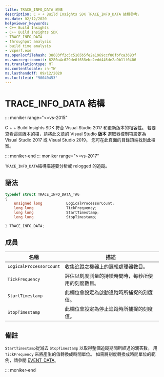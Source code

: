 ```yaml
---
title: TRACE_INFO_DATA 結構
description: C + + Build Insights SDK TRACE_INFO_DATA 結構參考。
ms.date: 02/12/2020
helpviewer_keywords:
- C++ Build Insights
- C++ Build Insights SDK
- TRACE_INFO_DATA
- throughput analysis
- build time analysis
- vcperf.exe
ms.openlocfilehash: 38683ff2c5c5165b5fe2a1969ccf80fbfca3693f
ms.sourcegitcommit: 6280a4c629de0f638ebc2edd446de2a9b11f0406
ms.translationtype: MT
ms.contentlocale: zh-TW
ms.lasthandoff: 09/12/2020
ms.locfileid: "90040453"
---
```

# <a name="trace_info_data-structure"></a>TRACE_INFO_DATA 結構

::: moniker range="<=vs-2015"

C + + Build Insights SDK 符合 Visual Studio 2017 和更新版本的相容性。 若要查看這些版本的檔，請將此文章的 Visual Studio **版本** 選取器控制項設定為 Visual Studio 2017 或 Visual Studio 2019。 您可在此頁面的目錄頂端找到此檔案。

::: moniker-end
::: moniker range=">=vs-2017"

`TRACE_INFO_DATA`結構描述要分析或 relogged 的追蹤。

## <a name="syntax"></a>語法

```cpp
typedef struct TRACE_INFO_DATA_TAG
{
    unsigned long           LogicalProcessorCount;
    long long               TickFrequency;
    long long               StartTimestamp;
    long long               StopTimestamp;

} TRACE_INFO_DATA;
```

## <a name="members"></a>成員

| 名稱 | 描述 |
|--|--|
| `LogicalProcessorCount` | 收集追蹤之機器上的邏輯處理器數目。 |
| `TickFrequency` | 評估以刻度測量的持續時間時，每秒所使用的刻度數目。 |
| `StartTimestamp` | 此欄位會設定為啟動追蹤時所捕捉的刻度值。 |
| `StopTimestamp` | 此欄位會設定為停止追蹤時所捕捉的刻度值。 |

## <a name="remarks"></a>備註

`StartTimestamp`從減去 `StopTimestamp` 以取得整個追蹤期間所經過的滴答數。 用 `TickFrequency` 來將產生的值轉換成時間單位。 如需將刻度轉換成時間單位的範例，請參閱 [EVENT_DATA](event-data-struct.md)。

::: moniker-end

